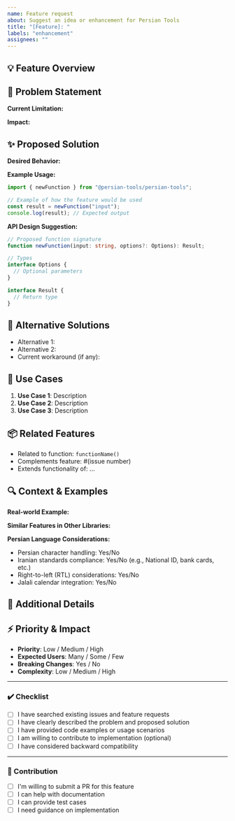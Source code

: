 ```yaml
---
name: Feature request
about: Suggest an idea or enhancement for Persian Tools
title: "[Feature]: "
labels: "enhancement"
assignees: ""
---
```


## 💡 Feature Overview

<!-- Briefly summarize the feature or improvement you're proposing -->

## 🎯 Problem Statement

<!-- Is your feature request related to a problem? Please describe -->
<!-- Example: "I'm always frustrated when..." or "It's difficult to..." -->

**Current Limitation:**

**Impact:**

## ✨ Proposed Solution

<!-- Describe how you'd like this feature to work -->

**Desired Behavior:**

**Example Usage:**

```typescript
import { newFunction } from "@persian-tools/persian-tools";

// Example of how the feature would be used
const result = newFunction("input");
console.log(result); // Expected output
```

**API Design Suggestion:**

```typescript
// Proposed function signature
function newFunction(input: string, options?: Options): Result;

// Types
interface Options {
  // Optional parameters
}

interface Result {
  // Return type
}
```

## 🔄 Alternative Solutions

<!-- Describe alternative approaches you've considered -->

- Alternative 1:
- Alternative 2:
- Current workaround (if any):

## 🌟 Use Cases

<!-- Describe specific use cases for this feature -->

1. **Use Case 1**: Description
2. **Use Case 2**: Description
3. **Use Case 3**: Description

## 📦 Related Features

<!-- Are there existing Persian Tools features this relates to? -->

- Related to function: `functionName()`
- Complements feature: #(issue number)
- Extends functionality of: ...

## 🔍 Context & Examples

<!-- Add any additional context, examples, or references -->

**Real-world Example:**

**Similar Features in Other Libraries:**

**Persian Language Considerations:**

<!-- If this involves Persian text processing, validation, or locale features -->

- Persian character handling: Yes/No
- Iranian standards compliance: Yes/No (e.g., National ID, bank cards, etc.)
- Right-to-left (RTL) considerations: Yes/No
- Jalali calendar integration: Yes/No

## 🎨 Additional Details

<!-- Screenshots, mockups, diagrams, or any visual aids -->

## ⚡ Priority & Impact

<!-- Help us understand the importance of this feature -->

- **Priority**: Low / Medium / High
- **Expected Users**: Many / Some / Few
- **Breaking Changes**: Yes / No
- **Complexity**: Low / Medium / High

---

### ✔️ Checklist

- [ ] I have searched existing issues and feature requests
- [ ] I have clearly described the problem and proposed solution
- [ ] I have provided code examples or usage scenarios
- [ ] I am willing to contribute to implementation (optional)
- [ ] I have considered backward compatibility

---

### 🤝 Contribution

<!-- Are you willing to help implement this feature? -->

- [ ] I'm willing to submit a PR for this feature
- [ ] I can help with documentation
- [ ] I can provide test cases
- [ ] I need guidance on implementation

<!-- Thank you for helping make Persian Tools better! 🙏 -->